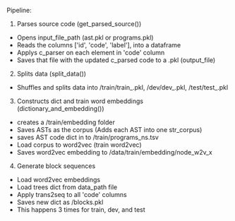 
Pipeline:

1. Parses source code (get_parsed_source())
- Opens input_file_path (ast.pkl or programs.pkl)
- Reads the columns ['id', 'code', 'label'], into a dataframe
- Applys c_parser on each element in 'code' column
- Saves that file with the updated c_parsed code to a .pkl (output_file)

2. Splits data (split_data())
- Shuffles and splits data into /train/train_.pkl, /dev/dev_.pkl, /test/test_.pkl

3. Constructs dict and train word embeddings (dictionary_and_embedding())
- creates a /train/embedding folder
- Saves ASTs as the corpus (Adds each AST into one str_corpus)
- saves AST code dict in to /train/programs_ns.tsv
- Load corpus to word2vec (train word2vec)
- Saves word2vec embedding to /data/train/embedding/node_w2v_x

4. Generate block sequences
- Load word2vec embeddings
- Load trees dict from data_path file
- Apply trans2seq to all 'code' columns
- Saves new dict as  /blocks.pkl
- This happens 3 times for train, dev, and test

